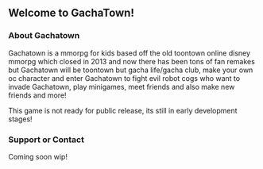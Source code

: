 ## Welcome to GachaTown!

### About Gachatown

Gachatown is a mmorpg for kids based off the old toontown online disney mmorpg which closed in 2013 and now there has been
tons of fan remakes but Gachatown will be toontown but gacha life/gacha club, make your own oc character and enter Gachatown to fight evil robot cogs who want to invade Gachatown, play minigames, meet friends and also make new friends and more!

This game is not ready for public release, its still in early development stages!

### Support or Contact

Coming soon wip!
